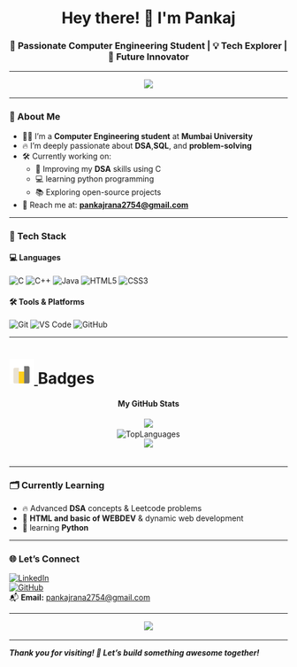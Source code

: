 

<h1 align="center">Hey there! 👋 I'm Pankaj</h1>
<h3 align="center">🚀 Passionate Computer Engineering Student | 💡 Tech Explorer | 🎯 Future Innovator</h3>

---

<p align="center">
  <img src="https://readme-typing-svg.herokuapp.com/?lines=Welcome+to+my+GitHub+👨‍💻;I'm+a+student+at+Mumbai+University;Always+Learning+🚀;Building+Tech+that+Matters!&center=true&width=500&height=45">
</p>

---

### 📌 About Me

- 🧑‍🎓 I’m a **Computer Engineering student** at **Mumbai University**  
- 🔥 I’m deeply passionate about **DSA**,**SQL**, and **problem-solving**  
- 🛠️ Currently working on:
  - 🔗 Improving my **DSA** skills using C
  - 💻 learning python programming
  - 📚 Exploring open-source projects
- 💌 Reach me at: **pankajrana2754@gmail.com**

---

### 🎯 Tech Stack

#### 💻 Languages
![C](https://img.shields.io/badge/C-blue?style=flat&logo=c)
![C++](https://img.shields.io/badge/C++-00599C?style=flat&logo=c%2B%2B)
![Java](https://img.shields.io/badge/Java-red?style=flat&logo=java)
![HTML5](https://img.shields.io/badge/HTML5-E34F26?style=flat&logo=html5)
![CSS3](https://img.shields.io/badge/CSS3-1572B6?style=flat&logo=css3)

#### 🛠 Tools & Platforms
![Git](https://img.shields.io/badge/Git-F05032?style=flat&logo=git)
![VS Code](https://img.shields.io/badge/VS%20Code-007ACC?style=flat&logo=visual-studio-code)
![GitHub](https://img.shields.io/badge/GitHub-181717?style=flat&logo=github)


---

<h1>
<a href="https://github.com/Pankaj0536">
<img src="https://github.com/Pankaj0536/C-PROGRAMMING-CODES/blob/main/gif/stats.gif" width="45">
</a> 
Badges
</h1>

<div align="center">
  
#### My GitHub Stats

<img src="https://nirzak-streak-stats.vercel.app/?user=Pankaj0536&theme=dark&hide_border=true" />
<br>
<img src="https://github-readme-stats.vercel.app/api/top-langs/?username=Pankaj0536&langs_count=8&title_color=ffffff&text_color=ffffff&icon_color=0891b2&bg_color=1c1917&hide_border=true&locale=en&custom_title=Top%20%Languages" alt="TopLanguages" />
<br/>
<img src="https://github-readme-stats.vercel.app/api?username=Pankaj0536&theme=dark&hide_border=true&include_all_commits=false&count_private=true&alt=%22Pankaj0536%27s%20GitHub%20stats" />
<br/><br/>

</div>

---

### 🗂️ Currently Learning

- 🔥 Advanced **DSA** concepts & Leetcode problems  
- 🧠 **HTML and basic of WEBDEV** & dynamic web development
- 🐍 learning **Python**

---


### 🌐 Let’s Connect

[![LinkedIn](https://img.shields.io/badge/LinkedIn-blue?style=for-the-badge&logo=linkedin)](https://www.linkedin.com/in/pankaj-rana-88aaa2340)  
[![GitHub](https://img.shields.io/badge/GitHub-black?style=for-the-badge&logo=github)](https://github.com/Pankaj0536)  
📬 **Email:** pankajrana2754@gmail.com

---

<p align="center">
  <img src="https://quotes-github-readme.vercel.app/api?type=horizontal&theme=tokyonight">
</p>

---

_<b>Thank you for visiting! 🚀 Let’s build something awesome together!_
